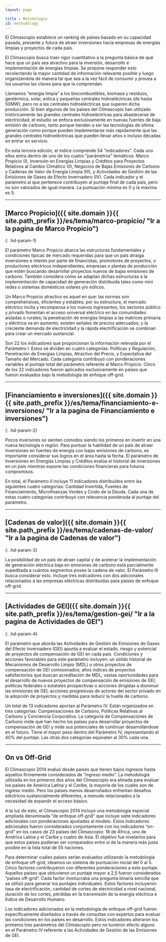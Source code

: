 ```yaml
---
layout: page

title : Metodologia
id: methodology
---
```

El Climascopio establece un ranking de países basado en su capacidad pasada, presente y futura de atraer inversiones hacia empresas de energías limpias y proyectos de cada país. 

El Climascopio busca traer rigor cuantitativo a la pregunta básica de qué hace que un país sea atractivo para la inversión, desarrollo e implementación de energías limpias. Se propone responder esto recolectando la mayor cantidad de información relevante posible y luego organizándola de manera tal que sea a la vez fácil de consumir y provea a los usuarios las claves para que la comprendan.

Llamamos “energía limpia” a los biocombustibles, biomasa y residuos, geotérmica, solar, eólica y pequeñas centrales hidroeléctricas (de hasta 50MW), pero no a las centrales hidroeléctricas que superen dicha producción. Si bien algunos de los países del Climascopio han utilizado históricamente las grandes centrales hidroeléctricas para abastecerse de electricidad, el estudio se enfoca exclusivamente en nuevas fuentes de baja emisión de carbono, tanto porque tienden a ser las tecnologías de última generación como porque pueden implementarse más rápidamente que las grandes centrales hidroeléctricas que pueden llevar años o incluso décadas en entrar en servicio.

En esta tercera edición, el índice comprende 54 “indicadores”. Cada uno ellos entra dentro de uno de los cuatro “parámetros” temáticos: Marco Propicio (I), Inversión en Energías Limpias y Créditos para Proyectos Relativos al Cambio Climático (II), Negocios de Bajas Emisiones de Carbono y Cadenas de Valor de Energía Limpia (III), y Actividades de Gestión de las Emisiones de Gases de Efecto Invernadero (IV). Cada indicador y el parámetro al que pertenece contribuyen al puntaje final de cada país, pero no son valorados de igual manera. La puntuación mínima es 0 y la máxima es 5.

***

## [Marco Propicio]({{ site.domain }}{{ site.path_prefix }}/es/tema/marco-propicio/ "Ir a la pagina de Marco Propicio")
{: .hd-param-1}

El parámetro Marco Propicio abarca las estructuras fundamentales y condiciones típicas de mercado requeridas para que un país atraiga inversiones e interés por parte de financistas, promotores  de proyectos, o productores eléctricos independientes, empresas o plantas de producción que estén buscando desarrollar proyectos nuevos de bajas emisiones de carbono. También considera cómo se adaptan dichas estructuras a la implementación de capacidad de generación distribuida tales como mini redes o sistemas domésticos solares y/o eólicos.

Un Marco Propicio atractivo es aquel en que: las normas son comprehensivas, eficientes y estables; por su estructura, el mercado eléctrico incita y recompensa a los nuevos ingresantes; los sectores público y privado fomentan el acceso universal eléctrico en las comunidades aisladas o rurales; la penetración de energías limpias a las matrices primaria y eléctrica va en aumento; existen señales de precios adecuados; y la creciente demanda de electricidad y la rápida electrificación se combinan para crear un mercado sustancial.

Son 22 los indicadores que proporcionan la información relevada por el Parámetro I. Estos se dividen en cuatro categorías: Políticas y Regulación, Penetración de Energías Limpias, Atractivo del Precio, y Expectativa del Tamaño del Mercado. Cada categoría contribuyó con ponderaciones variables al puntaje total del parámetro referente al Marco Propicio. Cinco de los 22 indicadores fueron aplicados exclusivamente en países que fueron evaluados bajo la metodología de enfoque off-grid.

***

## [Financiamiento e inversiones]({{ site.domain }}{{ site.path_prefix }}/es/tema/financiamiento-e-inversiones/ "Ir a la pagina de Financiamiento e inversiones")
{: .hd-param-2}

Pocos inversores se sienten cómodos siendo los primeros en invertir en una nueva tecnología o región. Para puntuar la habilidad de un país de atraer inversiones en fuentes de energía con bajas emisiones de carbono, es importante considerar sus logros en el área hasta la fecha. El parámetro de Inversiones en Energías Limpias y Créditos evalúa el historial de inversiones en un país mientras expone las condiciones financieras para futuros compromisos.

En total, el Parámetro II incluye 11 indicadores distribuidos entre las siguientes cuatro categorías: Cantidad Invertida, Fuentes de Financiamiento, Microfinanzas Verdes y Costo de la Deuda. Cada una de estas cuatro categorías contribuyó con relevancia ponderada al puntaje del parámetro.

***

## [Cadenas de valor]({{ site.domain }}{{ site.path_prefix }}/es/tema/cadenas-de-valor/ "Ir a la pagina de Cadenas de valor")
{: .hd-param-3} 

La posibilidad de un país de atraer capital y de acelerar la implementación de generación eléctrica baja en emisiones de carbono está parcialmente supeditada a cuántos segmentos posee la cadena de valor. El Parámetro III busca considerar esto. Incluye tres indicadores con dos adicionales relacionados a las empresas eléctricas distribuidas para países de enfoque off-grid.

***

## [Actividades de GEI]({{ site.domain }}{{ site.path_prefix }}/es/tema/gestion-gei/ "Ir a la pagina de Actividades de GEI")
{: .hd-param-4}

El parámetro que aborda las Actividades de Gestión de Emisiones de Gases del Efecto Invernadero (GEI) apunta a evaluar el estado, riesgo y potencial de proyectos de compensación de GEI en cada país. Condiciones y acciones favorables para este parámetro incluyen: un sólido historial de Mecanismos de Desarrollo Limpio (MDL) u otros proyectos de compensación de GEI comisionados; altos índices de proyectos satisfactorios que buscan acreditación de MDL; vastas oportunidades para el desarrollo de nuevos proyectos de compensación de emisiones de GEI; políticas federales o estatales prospectivas o acciones dirigidas a disminuir las emisiones de GEI; acciones progresivas de actores del sector privado en la adopción de proyectos y medidas para reducir la huella de carbono.

Un total de 13 indicadores aportan al Parámetro IV. Están organizados en tres categorías: Compensaciones de Carbono, Políticas Relativas al Carbono y Conciencia Corporativa. La categoría de Compensaciones de Carbono mide qué han hecho los países para desarrollar proyectos de compensación de GEI y mide sus potenciales de continuar desarrollándose en el futuro. Tiene el mayor peso dentro del Parámetro IV, representando el 40% del puntaje. Las otras dos categorías equivalen al 30% cada una.

***

## On vs Off-Grid
El Climascopio 2014 evaluó desde países que tienen bajos ingresos hasta aquellos firmemente considerados de “ingreso medio”. La metodología utilizada en los primeros dos años del Climascopio era atinada para evaluar los países de América Latina y el Caribe, la mayoría de los cuales son de ingreso medio. Pero los países menos desarrollados enfrentan desafíos eléctricos sustancialmente diferentes, a menudo relacionados a la necesidad de expandir el acceso básico. 

A la luz de esto, el Climascopio 2014 incluyó una metodología especial ampliada denominada “de enfoque off-grid” que incluye siete indicadores adicionales con ponderaciones ajustadas al modelo. Estos indicadores adicionales fueron considerados conjuntamente con los indicadores “on-grid” en los casos de 23 países del Climascopio: 18 de África, uno de América Latina y el Caribe y cuatro de Asia. El objetivo fue nivelarlos para que estos países pudieran ser comparados entre sí de la manera más justa posible en la lista total de 55 naciones. 

Para determinar cuáles países serían evaluados utilizando la metodología de enfoque off-grid, ideamos un sistema de puntuación inicial del 0 al 5. Cinco factores contribuyeron con diferentes ponderaciones a este puntaje. Aquellos países que obtuvieron un puntaje mayor a 2,5 fueron considerados “países off-grid”. Cada factor involucraba una pregunta binaria sencilla que se utilizó para generar los puntajes individuales. Estos factores incluyeron: tasa de electrificación, cantidad de cortes de electricidad a nivel nacional, duración de los cortes, pérdidas en la transmisión de la energía eléctrica  e Índice de Desarrollo Humano.

Los indicadores adicionados en la metodología de enfoque off-grid fueron específicamente diseñados a través de consultas con expertos para evaluar las condiciones en los países en desarrollo. Estos indicadores alteraron los primeros tres parámetros del Climascopio pero no tuvieron efecto alguno en el Parámetro IV referente a  las Actividades de Gestión de las Emisiones de GEI.